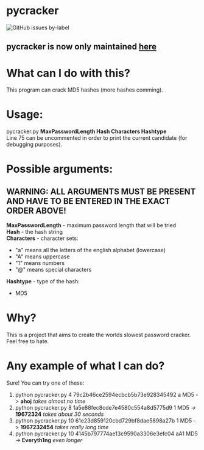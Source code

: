 # pycracker
![GitHub issues by-label](https://img.shields.io/github/issues-raw/satcom886/rugl/pycracker.svg)
## pycracker is now only maintained [here](https://github.com/satcom886/pycracker)
# What can I do with this?
This program can crack MD5 hashes (more hashes comming).
# Usage:
pycracker.py **MaxPasswordLength Hash Characters Hashtype**  
Line 75 can be uncommented in order to print the current candidate (for debugging purposes).
# Possible arguments:
## WARNING: ALL ARGUMENTS MUST BE PRESENT AND HAVE TO BE ENTERED IN THE EXACT ORDER ABOVE!
**MaxPasswordLength** - maximum password length that will be tried  
**Hash** - the hash string  
**Characters** - character sets:  
* "a" means all the letters of the english alphabet (lowercase)
* "A" means uppercase
* "1" means numbers
* "@" means special characters

 **Hashtype** - type of the hash:
* MD5

# Why?
This is a project that aims to create the worlds slowest password cracker. Feel free to hate.

# Any example of what I can do?
Sure! You can try one of these:
1. python pycracker.py 4 79c2b46ce2594ecbcb5b73e928345492 a MD5 *->* **ahoj** *takes almost no time*
4. python pycracker.py 8 1a5e88fec8cde7e4580c554a8d5775d9 1 MD5 *->* **19672324** *takes about 30 seconds*
3. python pycracker.py 10 61e23d859120cbd729bf8dae5898a27b 1 MD5 *->* **1967232454** *takes really long time*
2. python pycracker.py 10 4145b797774ae13c9590a3306e3efc04 aA1 MD5 *->* **Everyth1ng** *even longer*